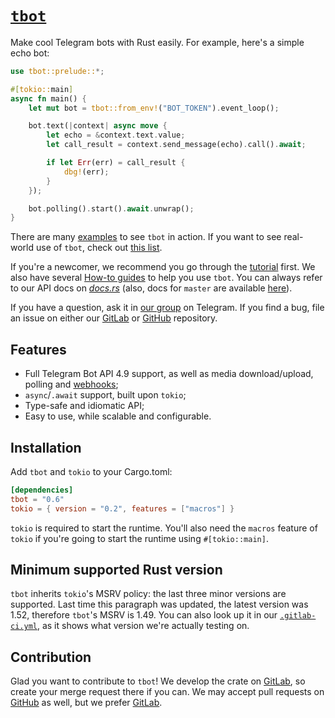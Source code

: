 # [`tbot`](https://tbot.rs)

Make cool Telegram bots with Rust easily. For example, here's a simple echo bot:

```rust
use tbot::prelude::*;

#[tokio::main]
async fn main() {
    let mut bot = tbot::from_env!("BOT_TOKEN").event_loop();

    bot.text(|context| async move {
        let echo = &context.text.value;
        let call_result = context.send_message(echo).call().await;

        if let Err(err) = call_result {
            dbg!(err);
        }
    });

    bot.polling().start().await.unwrap();
}
```

There are many [examples] to see `tbot` in action. If you want to see real-world
use of `tbot`, check out [this list][projects].

If you're a newcomer, we recommend you go through the [tutorial] first. We also
have several [How-to guides][how-to] to help you use `tbot`. You can always
refer to our API docs on [_docs.rs_][api-docs] (also, docs for `master`
are available [here][master-docs]).

If you have a question, ask it in [our group] on Telegram. If you find a bug,
file an issue on either our [GitLab] or [GitHub] repository.

[examples]: ./examples/
[projects]: https://gitlab.com/SnejUgal/tbot/-/wikis/Projects-built-with-tbot

[tutorial]: https://gitlab.com/SnejUgal/tbot/wikis/Tutorial
[how-to]: https://gitlab.com/SnejUgal/tbot/wikis/How-to
[api-docs]: https://docs.rs/tbot
[master-docs]: https://docs.tbot.rs

[our group]: https://t.me/tbot_group
[gitlab]: https://gitlab.com/SnejUgal/tbot
[github]: https://github.com/tbot-rs/tbot

## Features

- Full Telegram Bot API 4.9 support, as well as media download/upload, polling
  and [webhooks];
- `async`/`.await` support, built upon `tokio`;
- Type-safe and idiomatic API;
- Easy to use, while scalable and configurable.

[webhooks]: https://gitlab.com/SnejUgal/tbot/wikis/How-to/How-to-use-webhooks

## Installation

Add `tbot` and `tokio` to your Cargo.toml:

```toml
[dependencies]
tbot = "0.6"
tokio = { version = "0.2", features = ["macros"] }
```

`tokio` is required to start the runtime. You'll also need the `macros` feature
of `tokio` if you're going to start the runtime using `#[tokio::main]`.

## Minimum supported Rust version

`tbot` inherits `tokio`'s MSRV policy: the last three minor versions are
supported. Last time this paragraph was updated, the latest version was 1.52,
therefore `tbot`'s MSRV is 1.49. You can also look up it in our
[`.gitlab-ci.yml`], as it shows what version we're actually testing on.

[`.gitlab-ci.yml`]: ./.gitlab-ci.yml

## Contribution

Glad you want to contribute to `tbot`! We develop the crate on [GitLab],
so create your merge request there if you can. We may accept pull requests
on [GitHub] as well, but we prefer [GitLab].
